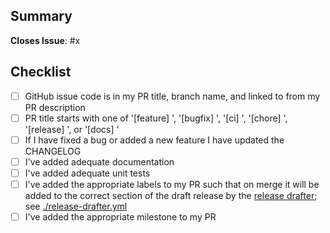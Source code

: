 ## Summary

**Closes Issue**: #x

## Checklist

- [ ] GitHub issue code is in my PR title, branch name, and linked to from my PR description
- [ ] PR title starts with one of '[feature] ', '[bugfix] ', '[ci] ', '[chore] ', '[release] ', or '[docs] '
- [ ] If I have fixed a bug or added a new feature I have updated the CHANGELOG
- [ ] I've added adequate documentation
- [ ] I've added adequate unit tests
- [ ] I've added the appropriate labels to my PR such that on merge it will be added to the correct section of the draft release by the [release drafter](https://github.com/marketplace/actions/release-drafter); see [./release-drafter.yml](./release-drafter.yml)
- [ ] I've added the appropriate milestone to my PR
